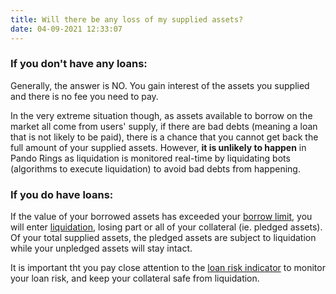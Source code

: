 ```yaml
---
title: Will there be any loss of my supplied assets?
date: 04-09-2021 12:33:07
---
```


### If you don't have any loans:
Generally, the answer is NO. You gain interest of the assets you supplied and there is no fee you need to pay.

In the very extreme situation though, as assets available to borrow on the market all come from users' supply, if there are bad debts (meaning a loan that is not likely to be paid), there is a chance that you cannot get back the full amount of your supplied assets. However, **it is unlikely to happen** in Pando Rings as liquidation is monitored real-time by liquidating bots (algorithms to execute liquidation) to avoid bad debts from happening.


### If you do have loans:
If the value of your borrowed assets has exceeded your [borrow limit](../key-concepts/glossary.md), you will enter [liquidation](../key-concepts/liquidation.md), losing part or all of your collateral (ie. pledged assets). Of your total supplied assets, the pledged assets are subject to liquidation while your unpledged assets will stay intact.

It is important tht you pay close attention to the [loan risk indicator](../key-concepts/loan-risk-indicator.md) to monitor your loan risk, and keep your collateral safe from liquidation.
